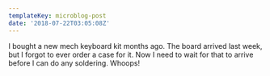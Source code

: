 ```yaml
---
templateKey: microblog-post
date: '2018-07-22T03:05:08Z'
---
```


I bought a new mech keyboard kit months ago. The board arrived last week, but I forgot to ever order a case for it. Now I need to wait for that to arrive before I can do any soldering. Whoops!

